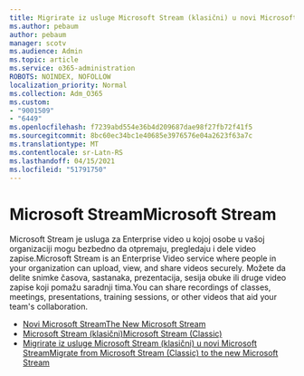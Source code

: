 ```yaml
---
title: Migrirate iz usluge Microsoft Stream (klasični) u novi Microsoft Stream
ms.author: pebaum
author: pebaum
manager: scotv
ms.audience: Admin
ms.topic: article
ms.service: o365-administration
ROBOTS: NOINDEX, NOFOLLOW
localization_priority: Normal
ms.collection: Adm_O365
ms.custom:
- "9001509"
- "6449"
ms.openlocfilehash: f7239abd554e36b4d209687dae98f27fb72f41f5
ms.sourcegitcommit: 8bc60ec34bc1e40685e3976576e04a2623f63a7c
ms.translationtype: MT
ms.contentlocale: sr-Latn-RS
ms.lasthandoff: 04/15/2021
ms.locfileid: "51791750"
---
```

# <a name="microsoft-stream"></a><span data-ttu-id="b07ca-102">Microsoft Stream</span><span class="sxs-lookup"><span data-stu-id="b07ca-102">Microsoft Stream</span></span>

<span data-ttu-id="b07ca-103">Microsoft Stream je usluga za Enterprise video u kojoj osobe u vašoj organizaciji mogu bezbedno da otpremaju, pregledaju i dele video zapise.</span><span class="sxs-lookup"><span data-stu-id="b07ca-103">Microsoft Stream is an Enterprise Video service where people in your organization can upload, view, and share videos securely.</span></span> <span data-ttu-id="b07ca-104">Možete da delite snimke časova, sastanaka, prezentacija, sesija obuke ili druge video zapise koji pomažu saradnji tima.</span><span class="sxs-lookup"><span data-stu-id="b07ca-104">You can share recordings of classes, meetings, presentations, training sessions, or other videos that aid your team's collaboration.</span></span>  

- [<span data-ttu-id="b07ca-105">Novi Microsoft Stream</span><span class="sxs-lookup"><span data-stu-id="b07ca-105">The New Microsoft Stream</span></span>](https://docs.microsoft.com/stream/new-stream)
- [<span data-ttu-id="b07ca-106">Microsoft Stream (klasični)</span><span class="sxs-lookup"><span data-stu-id="b07ca-106">Microsoft Stream (Classic)</span></span>](https://docs.microsoft.com/stream/overview)
- [<span data-ttu-id="b07ca-107">Migrirate iz usluge Microsoft Stream (klasični) u novi Microsoft Stream</span><span class="sxs-lookup"><span data-stu-id="b07ca-107">Migrate from Microsoft Stream (Classic) to the new Microsoft Stream</span></span>](https://docs.microsoft.com/stream/classic-migration)